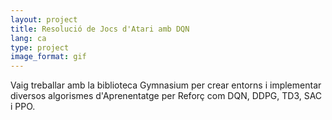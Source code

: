 ```yaml
---
layout: project
title: Resolució de Jocs d'Atari amb DQN
lang: ca
type: project
image_format: gif
---
```

Vaig treballar amb la biblioteca Gymnasium per crear entorns i implementar diversos algorismes d'Aprenentatge per Reforç com DQN, DDPG, TD3, SAC i PPO.
